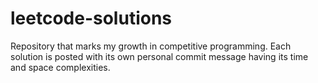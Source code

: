 # leetcode-solutions
Repository that marks my growth in competitive programming. Each solution is posted with its own personal commit message having its time and space complexities.
